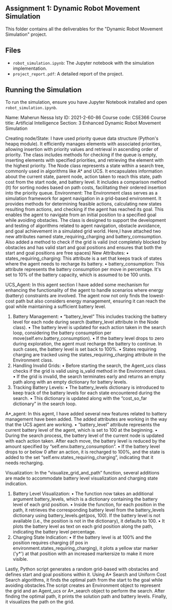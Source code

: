 ## Assignment 1: Dynamic Robot Movement Simulation
This folder contains all the deliverables for the "Dynamic Robot Movement Simulation" project.
## Files
- `robot_simulation.ipynb`: The Jupyter notebook with the simulation implementation.
- `project_report.pdf`: A detailed report of the project.

## Running the Simulation
To run the simulation, ensure you have Jupyter Notebook installed and open
`robot_simulation.ipynb`.

Name: Maherun Nessa Isty
ID: 2021-2-60-86
Course code: CSE366
Course title: Artificial Intelligence 
Section: 3
Enhanced Dynamic Robot Movement Simulation

Creating node/State: 
I have used priority queue data structure (Python's heapq module). It efficiently manages elements with associated priorities, allowing insertion with priority values and retrieval in ascending order of priority. The class includes methods for checking if the queue is empty, inserting elements with specified priorities, and retrieving the element with the highest priority. The Node class represents a state within a search tree, commonly used in algorithms like A* and UCS. It encapsulates information about the current state, parent node, action taken to reach this state, path cost from the start node, and battery level. It includes a comparison method (lt) for sorting nodes based on path costs, facilitating their ordered insertion into the priority queue.
Environment:
The Environment class serves as a simulation framework for agent navigation in a grid-based environment. It provides methods for determining feasible actions, calculating new states resulting from actions, and checking if the agent has reached its goal. This enables the agent to navigate from an initial position to a specified goal while avoiding obstacles. The class is designed to support the development and testing of algorithms related to agent navigation, obstacle avoidance, and goal achievement in a simulated grid world. Here,I have attached two new attributes named state_requiring_charging and battery_comsumption. Also added a method to check if the grid is valid (not completely blocked by obstacles and has valid start and goal positions and ensures that both the start and goal positions are free spaces)
New Attributes:
•	states_requiring_charging: This attribute is a set that keeps track of states where the agent needs to recharge its battery.
•	battery_consumption: This attribute represents the battery consumption per move in percentage. It's set to 10% of the battery capacity, which is assumed to be 100 units.

UCS_Agent:
In this agent section I have added some mechanism for enhancing the functionality of the agent to handle scenarios where energy (battery) constraints are involved. The agent now not only finds the lowest-cost path but also considers energy management, ensuring it can reach the goal while maintaining a sufficient battery level.


1.	Battery Management:
•	“battery_level” This includes tracking the battery level for each node during search (battery_level attribute in the Node class).
•	The battery level is updated for each action taken in the search loop, considering the battery consumption per move(self.env.battery_consumption).
•	If the battery level drops to zero during exploration, the agent must recharge the battery to continue. In such cases, the battery level is set back to 100%.
•	States requiring charging are tracked using the states_requiring_charging attribute in the Environment class.
2.	Handling Invalid Grids:
•	Before starting the search, the Agent_ucs class checks if the grid is valid using is_valid method in the Environment class.
•	If the grid is invalid, the search terminates early and returns an empty path along with an empty dictionary for battery levels.
3.	Tracking Battery Levels:
•	The battery_levels dictionary is introduced to keep track of the battery levels for each state encountered during the search.
•	This dictionary is updated along with the “cost_so_far dictionary” in the search loop.




A*_agent: 
In this agent, I have added several new features related to battery management have been added. The added attributes are working in the way that the UCS agent are working.
•	“battery_level” attribute represents the current battery level of the agent, which is set to 100 at the beginning.
•	During the search process, the battery level of the current node is updated with each action taken. After each move, the battery level is reduced by the amount specified by “self.env.battery_consumption”.
•	If the battery level drops to or below 0 after an action, it is recharged to 100%, and the state is added to the set “self.env.states_requiring_charging”, indicating that it needs recharging.

Visualization:
In the “visualize_grid_and_path”  function, several additions are made to accommodate battery level visualization and charging state indication.
1.	Battery Level Visualization:
•	The function now takes an additional argument battery_levels, which is a dictionary containing the battery level of each grid position.
•	Inside the function, for each position in the path, it retrieves the corresponding battery level from the battery_levels dictionary using battery_levels.get(pos, 100). If the battery level is not available (i.e., the position is not in the dictionary), it defaults to 100.
•	It plots the battery level as text on each grid position along the path, indicating the battery level percentage.
2.	Charging State Indication:
•	If the battery level is at 100% and the position requires charging (if pos in environment.states_requiring_charging), it plots a yellow star marker ('y*') at that position with an increased markersize to make it more visible.


Lastly, Python script generates a random grid-based with obstacles and defines start and goal positions within it. Using  A* Search and Uniform Cost Search algorithms, it finds the optimal path from the start to the goal while avoiding obstacles.The script creates an Environment object to represent the grid and an Agent_ucs or A*_search object to perform the search. After finding the optimal path, it prints the solution path and battery levels. Finally, it visualizes the path on the grid.

